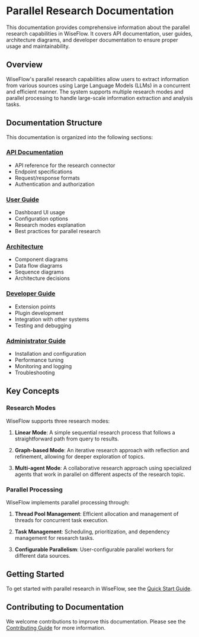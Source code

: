 # Parallel Research Documentation

This documentation provides comprehensive information about the parallel research capabilities in WiseFlow. It covers API documentation, user guides, architecture diagrams, and developer documentation to ensure proper usage and maintainability.

## Overview

WiseFlow's parallel research capabilities allow users to extract information from various sources using Large Language Models (LLMs) in a concurrent and efficient manner. The system supports multiple research modes and parallel processing to handle large-scale information extraction and analysis tasks.

## Documentation Structure

This documentation is organized into the following sections:

### [API Documentation](./api/README.md)
- API reference for the research connector
- Endpoint specifications
- Request/response formats
- Authentication and authorization

### [User Guide](./user_guide/README.md)
- Dashboard UI usage
- Configuration options
- Research modes explanation
- Best practices for parallel research

### [Architecture](./architecture/README.md)
- Component diagrams
- Data flow diagrams
- Sequence diagrams
- Architecture decisions

### [Developer Guide](./developer_guide/README.md)
- Extension points
- Plugin development
- Integration with other systems
- Testing and debugging

### [Administrator Guide](./admin_guide/README.md)
- Installation and configuration
- Performance tuning
- Monitoring and logging
- Troubleshooting

## Key Concepts

### Research Modes

WiseFlow supports three research modes:

1. **Linear Mode**: A simple sequential research process that follows a straightforward path from query to results.

2. **Graph-based Mode**: An iterative research approach with reflection and refinement, allowing for deeper exploration of topics.

3. **Multi-agent Mode**: A collaborative research approach using specialized agents that work in parallel on different aspects of the research topic.

### Parallel Processing

WiseFlow implements parallel processing through:

1. **Thread Pool Management**: Efficient allocation and management of threads for concurrent task execution.

2. **Task Management**: Scheduling, prioritization, and dependency management for research tasks.

3. **Configurable Parallelism**: User-configurable parallel workers for different data sources.

## Getting Started

To get started with parallel research in WiseFlow, see the [Quick Start Guide](./user_guide/quick_start.md).

## Contributing to Documentation

We welcome contributions to improve this documentation. Please see the [Contributing Guide](./CONTRIBUTING.md) for more information.

